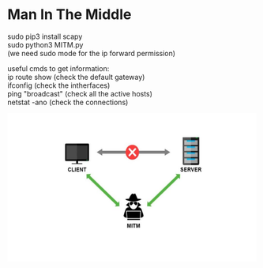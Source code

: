# Man In The Middle
sudo pip3 install scapy  
sudo python3 MITM.py  
(we need sudo mode for the ip forward permission)  

useful cmds to get information:  
ip route show (check the default gateway)  
ifconfig (check the intherfaces)  
ping "broadcast" (check all the active hosts)  
netstat -ano (check the connections)  

<img src=Man-in-the-Middle-1024x559.jpg alt="mitm" style="width:600px; height:300px"/>
